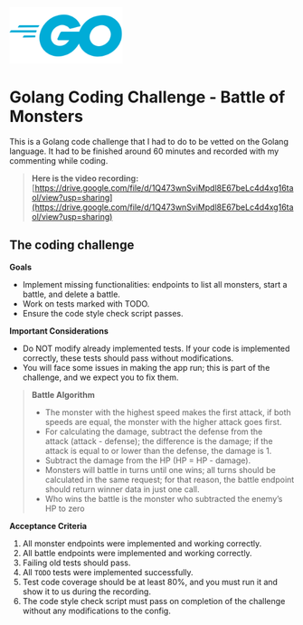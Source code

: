<img src="../golang.svg" height="100" > </img>

# Golang Coding Challenge - Battle of Monsters

This is a Golang code challenge that I had to do to be vetted on the Golang language. It had to be finished around 60 minutes and recorded with my commenting while coding.

> **Here is the video recording:**
[https://drive.google.com/file/d/1Q473wnSviMpdl8E67beLc4d4xg16taol/view?usp=sharing](https://drive.google.com/file/d/1Q473wnSviMpdl8E67beLc4d4xg16taol/view?usp=sharing)

## The coding challenge

**Goals**
* Implement missing functionalities: endpoints to list all monsters, start a battle, and delete a battle.
* Work on tests marked with TODO.
* Ensure the code style check script passes.

**Important Considerations**
* Do NOT modify already implemented tests. If your code is implemented correctly, these tests should pass without modifications.
* You will face some issues in making the app run; this is part of the challenge, and we expect you to fix them.

> **Battle Algorithm**
> - The monster with the highest speed makes the first attack, if both speeds are equal, the monster with the higher attack goes first.
> - For calculating the damage, subtract the defense from the attack (attack - defense); the difference is the damage; if the attack is equal to or lower than the defense, the damage is 1.
> - Subtract the damage from the HP (HP = HP - damage).
> - Monsters will battle in turns until one wins; all turns should be calculated in the same request; for that reason, the battle endpoint should return winner data in just one call.
> - Who wins the battle is the monster who subtracted the enemy’s HP to zero

**Acceptance Criteria**
1. All monster endpoints were implemented and working correctly.
2. All battle endpoints were implemented and working correctly.
3. Failing old tests should pass.
4. All `TODO` tests were implemented successfully.
5. Test code coverage should be at least 80%, and you must run it and show it to us during the recording.
6. The code style check script must pass on completion of the challenge without any modifications to the config.
